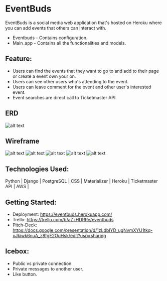 # EventBuds
EventBuds is a social media web application that's hosted on Heroku where you can add events that others can interact with.  

- Eventbuds - Contains configuration.
- Main_app - Contains all the functionalities and models.  

## Feature:  
- Users can find the events that they want to go to and add to their page or create a event own your on.
- Users can see other users who's attending to the event.
- Users can leave comment for the event and other user's interested event.
- Event searches are direct call to Ticketmaster API.
 
 ## ERD  
 ![alt text](https://i.imgur.com/fwA2kbP.png)

## Wireframe
![alt text](https://i.imgur.com/QSF6Kqh.png)
![alt text](https://i.imgur.com/dxA2Tu4.png)
![alt text](https://i.imgur.com/ViAM9Po.png)
![alt text](https://i.imgur.com/zWYeuof.png)
![alt text](https://i.imgur.com/0B8SRqY.png)

## Technologies Used:  
Python | Django | PostgreSQL | CSS | Materializer | Heroku | Ticketmaster API | AWS |

## Getting Started:  
- Deployment: https://eventbuds.herokuapp.com/
- Trello: https://trello.com/b/aZzHDRRe/eventbuds
- Pitch-Deck: https://docs.google.com/presentation/d/1zLdbIYD_ugNvmXYU1tkq-xJkiwk6nuA_z8fgE2OuHsk/edit?usp=sharing

## Icebox:  
- Public vs private connection.
- Private messages to another user.
- Like button.
